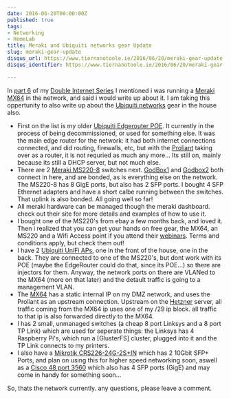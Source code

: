 ```yaml
---
date: 2016-06-20T00:00:00Z
published: true
tags:
- Networking
- HomeLab
title: Meraki and Ubiquiti networks gear Update
slug: meraki-gear-update
disqus_url: https://www.tiernanotoole.ie/2016/06/20/meraki-gear-update.html
disqus_identifier: https://www.tiernanotoole.ie/2016/06/20/meraki-gear-update.html

---
```

 In [part 6][1] of my [Double Internet Series][2] I mentioned i was running a [Meraki][3] [MX64][4] in the network, and said i would write up about it. I am taking this oppertunity to also write up about the [Ubiquiti networks][6] gear in the house also.

* First on the list is my older [Ubiquiti Edgerouter POE][5]. It currently in the process of being decommissioned, or used for something else. It was the main edge router for the network: it had both internet connections connected, and did routing, firewalls, etc, but with the [Proliant][12] taking over as a router, it is not requried as much any more... Its still on, mainly because its still a DHCP server, but not much else.
* There are 2 [Meraki MS220-8][7] switches next. [GodBox1][9] and [Godbox2][10] both connect in here, and are bonded, as is everything else on the network. The MS220-8 has 8 GigE ports, but also has 2 SFP ports. I bought 4 SFP Ethernet adapters and have a short calbe running between the switches. That uplink is also bonded. All going well so far!
* All meraki hardware can be managed though the meraki dashboard. check out their site for more details and examples of how to use it.
* I bought one of the MS220's from ebay a few months back, and loved it. Then i realized that you can get your hands on free gear, the MX64, an MS220 and a Wifi Access point if you attend their [webinars][15]. Terms and conditions apply, but check them out!
* I have 2 [Ubiquiti UniFi APs][8], one in the front of the house, one in the back. They are connected to one of the MS220's, but dont work with its POE (maybe the EdgeRouter could do that, since its POE...) so there are injectors for them. Anyway, the network ports on there are VLANed to the MX64 (more on that later) and the detault traffic is going to a management VLAN.
* The [MX64][4] has a static internal IP on my DMZ network, and uses the Proliant as an upstream connection. Upstream on the [Hetzner][11] server, all traffic coming from the MX64 ip uses one of my /29 ip block. all traffic to that ip is also forwarded directly to the MX64.
* I has 2 small, unmanaged switches (a cheap 8 port Linksys and a 8 port TP Link) which are used for seperate things: the Linksys has 4 Raspberry Pi's, which run a [GlusterFS] cluster, plugged into it and the TP Link connects to my printers.
* I also have a [Mikrotik CRS226-24G-2S+IN][13] which has 2 10Gbit SFP+ Ports, and plan on using this for higher speed networking soon, aswell as a [Cisco 48 port 3560][14] which also has 4 SFP ports (GigE) and may come in handy for something soon...

So, thats the network currently. any questions, please leave a comment.

[1]:https://www.tiernanotoole.ie/2016/05/17/double-speed-internet-part-6-hetzner-edition.html
[2]:https://www.tiernanotoole.ie/tag/Double_Internet/
[3]:https://meraki.cisco.com/
[4]:https://meraki.cisco.com/products/appliances/mx64
[5]:https://www.ubnt.com/edgemax/edgerouter-poe/
[6]:http://www.ubnt.com
[7]:https://meraki.cisco.com/products/switches/ms220-8
[8]:https://www.ubnt.com/unifi/unifi-ap/
[9]:https://www.tiernanotoole.ie/Computers/godbox.html
[10]:https://www.tiernanotoole.ie/Computers/GodBoxV2.html
[11]:http://www.hetzner.de/en
[12]:https://www.tiernanotoole.ie/Computers/proliantml110.html
[13]:http://routerboard.com/CRS226-24G-2SplusIN
[14]:http://www.cisco.com/c/en/us/products/switches/catalyst-3560-series-switches/index.html
[15]:https://meraki.cisco.com/webinars